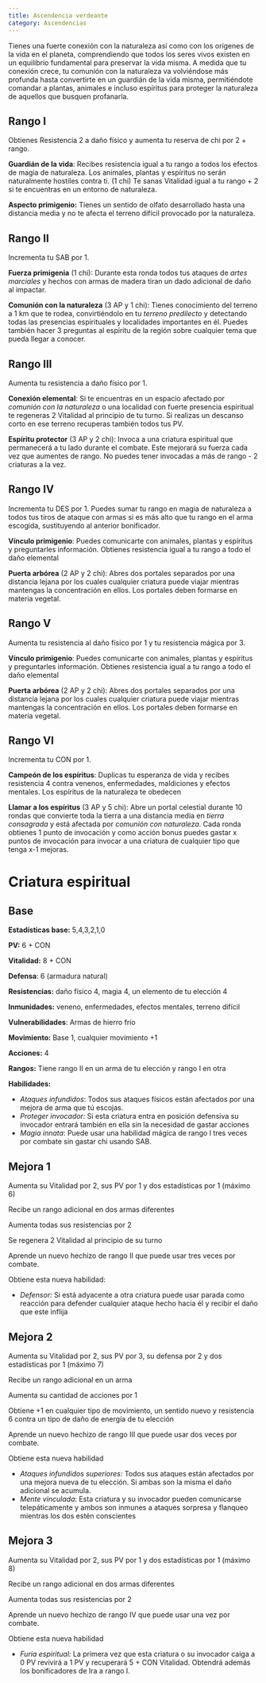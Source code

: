 ```yaml
---
title: Ascendencia verdeante
category: Ascendencias
---
```


Tienes una fuerte conexión con la naturaleza así como con los orígenes de la vida en el planeta, comprendiendo que todos los seres vivos existen en un equilibrio fundamental para preservar la vida misma. A medida que tu conexión crece, tu comunión con la naturaleza va volviéndose más profunda hasta convertirte en un guardián de la vida misma, permitiéndote comandar a plantas, animales e incluso espíritus para proteger la naturaleza de aquellos que busquen profanarla. 

## Rango I

Obtienes Resistencia 2 a daño físico y aumenta tu reserva de chi por 2 + rango.

**Guardián de la vida**: Recibes resistencia igual a tu rango a todos los efectos de magia de naturaleza. Los animales, plantas y espíritus no serán naturalmente hostiles contra ti. (1 chi) Te sanas Vitalidad igual a tu rango + 2 si te encuentras en un entorno de naturaleza.

**Aspecto primigenio:** Tienes un sentido de olfato desarrollado hasta una distancia media y no te afecta el terreno difícil provocado por la naturaleza.

## Rango II

Incrementa tu SAB por 1.

**Fuerza primigenia** (1 chi): Durante esta ronda todos tus ataques de *artes marciales* y hechos con armas de madera tiran un dado adicional de daño al impactar.

**Comunión con la naturaleza** (3 AP y 1 chi): Tienes conocimiento del terreno a 1 km que te rodea, convirtiéndolo en tu *terreno predilecto* y detectando todas las presencias espirituales y localidades importantes en él. Puedes también hacer 3 preguntas al espíritu de la región sobre cualquier tema que pueda llegar a conocer.

## Rango III 

Aumenta tu resistencia a daño físico por 1.

**Conexión elemental**: Si te encuentras en un espacio afectado por *comunión con la naturaleza* o una localidad con fuerte presencia espiritual te regeneras 2 Vitalidad al principio de tu turno. Si realizas un descanso corto en ese terreno recuperas también todos tus PV.

**Espíritu protector** (3 AP y 2 chi): Invoca a una criatura espiritual que permanecerá a tu lado durante el combate. Este mejorará su fuerza cada vez que aumentes de rango. No puedes tener invocadas a más de rango - 2 criaturas a la vez.

## Rango IV 

Incrementa tu DES por 1. Puedes sumar tu rango en magia de naturaleza a todos tus tiros de ataque con armas si es más alto que tu rango en el arma escogida, sustituyendo al anterior bonificador.

**Vínculo primigenio**: Puedes comunicarte con animales, plantas y espíritus y preguntarles información. Obtienes resistencia igual a tu rango a todo el daño elemental

**Puerta arbórea** (2 AP y 2 chi): Abres dos portales separados por una distancia lejana por los cuales cualquier criatura puede viajar mientras mantengas la concentración en ellos. Los portales deben formarse en materia vegetal.

## Rango V 

Aumenta tu resistencia al daño físico por 1 y tu resistencia mágica por 3.

**Vínculo primigenio**: Puedes comunicarte con animales, plantas y espíritus y preguntarles información. Obtienes resistencia igual a tu rango a todo el daño elemental

**Puerta arbórea** (2 AP y 2 chi): Abres dos portales separados por una distancia lejana por los cuales cualquier criatura puede viajar mientras mantengas la concentración en ellos. Los portales deben formarse en materia vegetal.

## Rango VI

Incrementa tu CON por 1. 

**Campeón de los espíritus**: Duplicas tu esperanza de vida y recibes resistencia 4 contra venenos, enfermedades, maldiciones y efectos mentales. Los espíritus de la naturaleza te obedecen

**Llamar a los espíritus** (3 AP y 5 chi): Abre un portal celestial durante 10 rondas que convierte toda la tierra a una distancia media en *tierra consagrada* y está afectada por *comunión con naturaleza*. Cada ronda obtienes 1 punto de invocación y como acción bonus puedes gastar x puntos de invocación para invocar a una criatura de cualquier tipo que tenga x-1 mejoras.

# Criatura espiritual

## Base

**Estadísticas base:** 5,4,3,2,1,0

**PV:** 6 + CON

**Vitalidad:** 8 + CON

**Defensa**: 6 (armadura natural)

**Resistencias:** daño físico 4, magia 4, un elemento de tu elección 4

**Inmunidades:** veneno, enfermedades, efectos mentales, terreno difícil

**Vulnerabilidades**: Armas de hierro frío

**Movimiento:** Base 1, cualquier movimiento +1

**Acciones:** 4

**Rangos:** Tiene rango II en un arma de tu elección y rango I en otra

**Habilidades:**

- *Ataques infundidos*: Todos sus ataques físicos están afectados por una mejora de arma que tú escojas.
- *Proteger invocador:* Si esta criatura entra en posición defensiva su invocador entrará también en ella sin la necesidad de gastar acciones
- *Magia innata*: Puede usar una habilidad mágica de rango I tres veces por combate sin gastar chi usando SAB.

## Mejora 1

Aumenta su Vitalidad por 2, sus PV por 1 y dos estadísticas por 1 (máximo 6)

Recibe un rango adicional en dos armas diferentes

Aumenta todas sus resistencias por 2

Se regenera 2 Vitalidad al principio de su turno

Aprende un nuevo hechizo de rango II que puede usar tres veces por combate.

Obtiene esta nueva habilidad:

- *Defensor:* Si está adyacente a otra criatura puede usar parada como reacción para defender cualquier ataque hecho hacia él y recibir el daño que este inflija

## Mejora 2

Aumenta su Vitalidad por 2, sus PV por 3, su defensa por 2 y dos estadísticas por 1 (máximo 7)

Recibe un rango adicional en un arma

Aumenta su cantidad de acciones por 1

Obtiene +1 en cualquier tipo de movimiento, un sentido nuevo y resistencia 6 contra un tipo de daño de energía de tu elección

Aprende un nuevo hechizo de rango III que puede usar dos veces por combate.

Obtiene esta nueva habilidad

- *Ataques infundidos superiores:* Todos sus ataques están afectados por una mejora nueva de tu elección. Si ambas son la misma el daño adicional se acumula. 
- *Mente vinculada*: Esta criatura y su invocador pueden comunicarse telepáticamente y ambos son inmunes a ataques sorpresa y flanqueo mientras los dos estén conscientes

## Mejora 3

Aumenta su Vitalidad por 2, sus PV por 1 y dos estadísticas por 1 (máximo 8)

Recibe un rango adicional en dos armas diferentes

Aumenta todas sus resistencias por 2

Aprende un nuevo hechizo de rango IV que puede usar una vez por combate.

Obtiene esta nueva habilidad

- *Furia espiritual:* La primera vez que esta criatura o su invocador caiga a 0 PV revivirá a 1 PV y recuperará 5 + CON Vitalidad. Obtendrá además los bonificadores de Ira a rango I.
